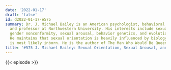 ```yaml
---
date: '2022-01-17'
draft: 'false'
id: d2022-01-17-e575
summary: Dr. J. Michael Bailey is an American psychologist, behavioral geneticist,
  and professor at Northwestern University. His interests include sexual orientation,
  gender nonconformity, sexual arousal, behavior genetics, and evolutionary psychology.
  He maintains that sexual orientation is heavily influenced by biology and male homosexuality
  is most likely inborn. He is the author of The Man Who Would Be Queen.
title: '#575 J. Michael Bailey: Sexual Orientation, Sexual Arousal, and Gender Identity'
---
```

{{< episode >}}
